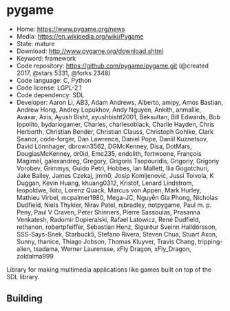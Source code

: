 # pygame

- Home: https://www.pygame.org/news
- Media: https://en.wikipedia.org/wiki/Pygame
- State: mature
- Download: http://www.pygame.org/download.shtml
- Keyword: framework
- Code repository: https://github.com/pygame/pygame.git (@created 2017, @stars 5331, @forks 2348)
- Code language: C, Python
- Code license: LGPL-2.1
- Code dependency: SDL
- Developer: Aaron Li, AB3, Adam Andrews, Alberto, amipy, Amos Bastian, Andrew Hong, Andrey Lopukhov, Andy Nguyen, Ankith, anmallie, Avaxar, Axis, Ayush Bisht, ayushbisht2001, Beksultan, Bill Edwards, Bob Ippolito, bydariogamer, Charles, charlesoblack, Charlie Hayden, Chris Herborth, Christian Bender, Christian Clauss, Christoph Gohlke, Clark Seanor, code-forger, Dan Lawrence, Daniel Pope, Daniil Kuznetsov, David Lönnhager, dbrown3562, DGMcKenney, Disa, DotMars, DouglasMcKenney, dr0id, Emc235, endolith, fortwoone, François Magimel, galexandreg, Gregory, Grigoris Tsopouridis, Grigoriy, Grigoriy Vorobev, Grimmys, Guido Petri, Hobbes, Ian Mallett, Ilia Gogotchuri, Jake Bailey, James Czekaj, jmm0, Josip Komljenović, Jussi Toivola, K Duggan, Kevin Huang, khuang0312, Kristof, Lenard Lindstrom, leopoldwe, lkito, Lorenz Quack, Marcus von Appen, Mark Hurley, Mathieu Virbel, mcpalmer1980, Mega-JC, Nguyễn Gia Phong, Nicholas Dudfield, Niels Thykier, Nirav Patel, njbradley, notpygame, Paul m. p. Peny, Paul V Craven, Peter Shinners, Pierre Sassoulas, Prasanna Venkatesh, Radomir Dopieralski, Rafael Latowicz, René Dudfield, rethanon, robertpfeiffer, Sebastian Henz, Sigurður Sveinn Halldórsson, SSS-Says-Snek, Starbuck5, Stefano Rivera, Steven Chua, Stuart Axon, Sunny, thanice, Thiago Jobson, Thomas Kluyver, Travis Chang, tripping-alien, tsadama, Werner Laurensse, xFly Dragon, xFly_Dragon, zoldalma999

Library for making multimedia applications like games built on top of the SDL library.

## Building
